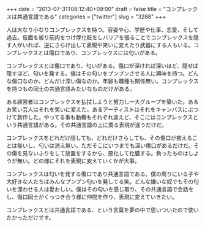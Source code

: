 +++
date = "2013-07-31T08:12:40+09:00"
draft = false
title = "コンプレックスは共通言語である"
categories = ["twitter"]
slug = "3288"
+++

人は大なり小なりコンプレックスを持つ。容姿や心、学歴や仕事、恋愛、そして過去。仮面を被り筋肉をつけ厚化粧をしバリアを張ることでコンプレックスを隠す人がいれば、逆にさらけ出して表現や笑いに変えたり武器にする人もいる。コンプレックスとは傷口であり、コンプレックスには匂いがある。

コンプレックスとは傷口であり、匂いがある。傷口が深ければ深いほど、隠せば隠すほど、匂いを発する。僕はその匂いをプンプンさせる人に興味を持つ。どんな傷口なのか、どんだけ深い傷なのか。年齢も職種も関係無い。コンプレックスを持つもの同士の共通言語みたいなものだけがある。

ある経営者はコンプレックスを払拭しようと努力し一大グループを築いた。あるお笑い芸人はそれを笑いに変えた。あるアーティストはそれをキャンバスにぶつけて創作した。やってる事も動機もそれぞれ違えど、そこにはコンプレックスという共通言語がある。その共通言語の上に乗る表現が違うだけだ。

コンプレックスをどれだけ隠しても、どれだけさらしても、その傷口が癒えることは無いし、匂いは消え無い。ただそこにいつまでも深い傷口があるだけだ。その傷を見ないふりをして放置をするから、悪化して化膿する。負ったものはしようが無い。どの様にそれを表現に変えていくかが大事。

コンプレックスは匂いを発する傷口であり共通言語である。僕の周りにいる子や大好きな人たちはみんなプンプン匂いを発してる笑。どんな嫌いな奴でもその匂いを漂わせる人は愛おしい。僕はその匂いを感じ取り、その共通言語で会話をし、傷口同士がくっつき合う様に仲間を作り、表現に変えていきたい。

コンプレックスとは共通言語である、という言葉を夢の中で思いついたので使いたかっただけです。
